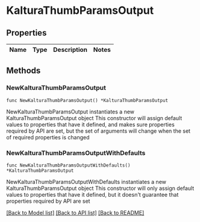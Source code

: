 # KalturaThumbParamsOutput

## Properties

Name | Type | Description | Notes
------------ | ------------- | ------------- | -------------

## Methods

### NewKalturaThumbParamsOutput

`func NewKalturaThumbParamsOutput() *KalturaThumbParamsOutput`

NewKalturaThumbParamsOutput instantiates a new KalturaThumbParamsOutput object
This constructor will assign default values to properties that have it defined,
and makes sure properties required by API are set, but the set of arguments
will change when the set of required properties is changed

### NewKalturaThumbParamsOutputWithDefaults

`func NewKalturaThumbParamsOutputWithDefaults() *KalturaThumbParamsOutput`

NewKalturaThumbParamsOutputWithDefaults instantiates a new KalturaThumbParamsOutput object
This constructor will only assign default values to properties that have it defined,
but it doesn't guarantee that properties required by API are set


[[Back to Model list]](../README.md#documentation-for-models) [[Back to API list]](../README.md#documentation-for-api-endpoints) [[Back to README]](../README.md)


